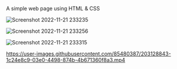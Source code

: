 A simple web page using HTML & CSS

![Screenshot 2022-11-21 233235](https://user-images.githubusercontent.com/85480387/203128720-f8fc2e73-1626-4a2b-b9fe-e6eb78dea71c.jpg)

![Screenshot 2022-11-21 233256](https://user-images.githubusercontent.com/85480387/203128800-3d546582-d0e1-4a00-bd15-91a0741f9414.jpg)

![Screenshot 2022-11-21 233315](https://user-images.githubusercontent.com/85480387/203128819-7b6bd484-893f-4cd7-81ed-0a02cac2ab92.jpg)


https://user-images.githubusercontent.com/85480387/203128843-1c24e8c9-03e0-4498-874b-4b671360f8a3.mp4

